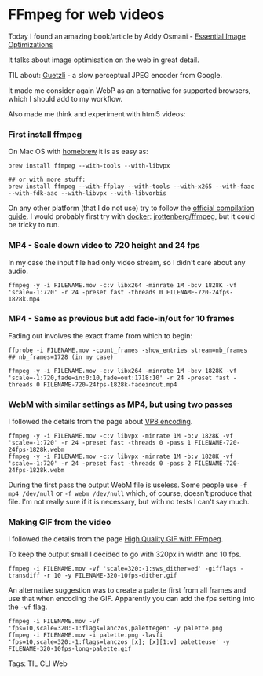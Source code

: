 # FFmpeg for web videos

Today I found an amazing book/article by Addy Osmani - [Essential Image Optimizations](https://images.guide)

It talks about image optimisation on the web in great detail.

TIL about: [Guetzli](https://github.com/google/guetzli) - a slow perceptual JPEG encoder from Google.

It made me consider again WebP as an alternative for supported browsers, which I should add to my workflow.

Also made me think and experiment with html5 videos:

### First install ffmpeg

On Mac OS with [homebrew](https://brew.sh) it is as easy as:

```shell
brew install ffmpeg --with-tools --with-libvpx

## or with more stuff:
brew install ffmpeg --with-ffplay --with-tools --with-x265 --with-faac --with-fdk-aac --with-libvpx --with-libvorbis
```

On any other platform (that I do not use) try to follow the [official compilation guide](https://trac.ffmpeg.org/wiki/CompilationGuide). I would probably first try with [docker](https://www.docker.com): [jrottenberg/ffmpeg](https://hub.docker.com/r/jrottenberg/ffmpeg/), but it could be tricky to run.

### MP4 - Scale down video to 720 height and 24 fps

In my case the input file had only video stream, so I didn't care about any audio.

```shell
ffmpeg -y -i FILENAME.mov -c:v libx264 -minrate 1M -b:v 1828K -vf 'scale=-1:720' -r 24 -preset fast -threads 0 FILENAME-720-24fps-1828k.mp4
```

### MP4 - Same as previous but add fade-in/out for 10 frames

Fading out involves the exact frame from which to begin:

```shell
ffprobe -i FILENAME.mov -count_frames -show_entries stream=nb_frames
## nb_frames=1728 (in my case)
```

```shell
ffmpeg -y -i FILENAME.mov -c:v libx264 -minrate 1M -b:v 1828K -vf 'scale=-1:720,fade=in:0:10,fade=out:1718:10' -r 24 -preset fast -threads 0 FILENAME-720-24fps-1828k-fadeinout.mp4
```

### WebM with similar settings as MP4, but using two passes

I followed the details from the page about [VP8 encoding](https://trac.ffmpeg.org/wiki/Encode/VP8).

```shell
ffmpeg -y -i FILENAME.mov -c:v libvpx -minrate 1M -b:v 1828K -vf 'scale=-1:720' -r 24 -preset fast -threads 0 -pass 1 FILENAME-720-24fps-1828k.webm
ffmpeg -y -i FILENAME.mov -c:v libvpx -minrate 1M -b:v 1828K -vf 'scale=-1:720' -r 24 -preset fast -threads 0 -pass 2 FILENAME-720-24fps-1828k.webm
```

During the first pass the output WebM file is useless. Some people use `-f mp4 /dev/null` or `-f webm /dev/null` which, of course, doesn't produce that file. I'm not really sure if it is necessary, but with no tests I can't say much.

### Making GIF from the video

I followed the details from the page [High Quality GIF with FFmpeg](http://blog.pkh.me/p/21-high-quality-gif-with-ffmpeg.html).

To keep the output small I decided to go with 320px in width and 10 fps.

```shell
ffmpeg -i FILENAME.mov -vf 'scale=320:-1:sws_dither=ed' -gifflags -transdiff -r 10 -y FILENAME-320-10fps-dither.gif
```

An alternative suggestion was to create a palette first from all frames and use that when encoding the GIF. Apparently you can add the fps setting into the `-vf` flag.

```shell
ffmpeg -i FILENAME.mov -vf 'fps=10,scale=320:-1:flags=lanczos,palettegen' -y palette.png
ffmpeg -i FILENAME.mov -i palette.png -lavfi 'fps=10,scale=320:-1:flags=lanczos [x]; [x][1:v] paletteuse' -y FILENAME-320-10fps-long-palette.gif
```

Tags: TIL CLI Web
